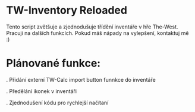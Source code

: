 # TW-Inventory Reloaded
Tento script zvětšuje a zjednodušuje třídění inventáře v hře The-West. Pracuji na dalších funkcích. Pokud máš nápady na vylepšení, kontaktuj mě :)



# Plánované funkce:


. Přidání externí TW-Calc import button funnkce do inventáře

. Předělání ikonek v inventáři

. Zjednodušení kódu pro rychlejší načítaní
